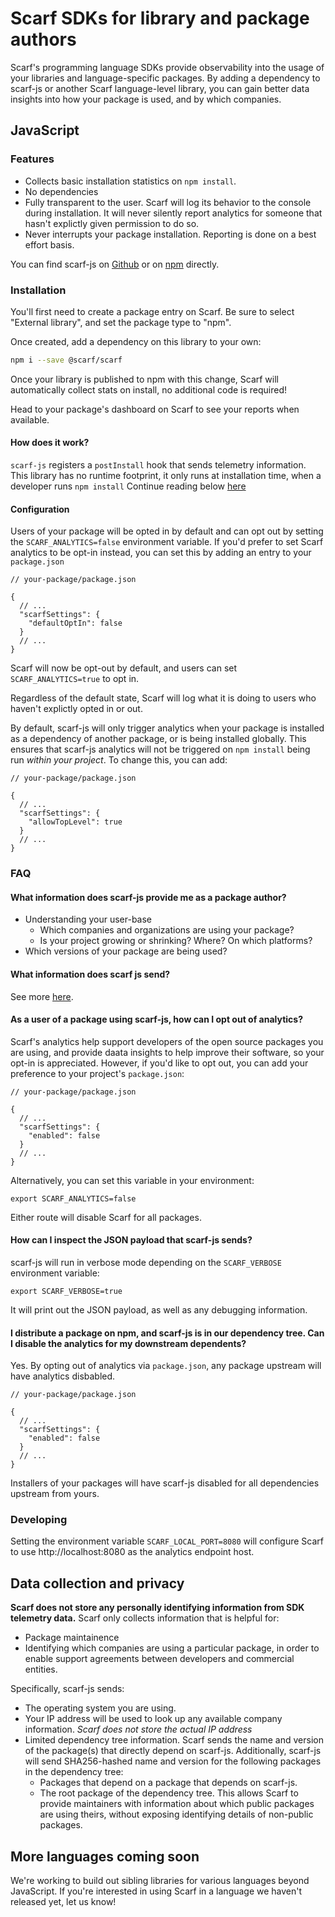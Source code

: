 # Scarf SDKs for library and package authors

Scarf's programming language SDKs provide observability into the usage of your libraries and language-specific packages. By adding a dependency to scarf-js or another Scarf language-level library, you can gain better data insights into how your package is used, and by which companies.

## JavaScript

### Features

- Collects basic installation statistics on `npm install`. 
- No dependencies
- Fully transparent to the user. Scarf will log its behavior to the console during installation. It will never silently report analytics for someone that hasn't explictly given permission to do so.
- Never interrupts your package installation. Reporting is done on a best effort basis.

You can find scarf-js on [Github](https://github.com/scarf-sh/scarf-js) or on
[npm](https://www.npmjs.com/package/@scarf/scarf) directly.

### Installation

You'll first need to create a package entry on Scarf. Be sure to select "External library", and set the package type to "npm". 

Once created, add a dependency on this library to your own:

```bash
npm i --save @scarf/scarf
```

Once your library is published to npm with this change, Scarf will automatically
collect stats on install, no additional code is required!

Head to your package's dashboard on Scarf to see your reports when available.

#### How does it work?

`scarf-js` registers a `postInstall` hook that sends telemetry information. This library has no runtime footprint, it only runs at installation time, when a developer runs `npm install` Continue reading below [here](#what-information-does-scarf-js-send?)

#### Configuration

Users of your package will be opted in by default and can opt out by setting the
`SCARF_ANALYTICS=false` environment variable. If you'd prefer to set Scarf analytics to
be opt-in instead, you can set this by adding an entry to your `package.json`


```json5
// your-package/package.json

{
  // ...
  "scarfSettings": {
    "defaultOptIn": false
  }
  // ...
}
```

Scarf will now be opt-out by default, and users can set `SCARF_ANALYTICS=true`
to opt in.

Regardless of the default state, Scarf will log what it is doing to users who
haven't explictly opted in or out.

By default, scarf-js will only trigger analytics when your package is installed as a dependency of another package, or is being installed globally. This ensures that scarf-js analytics will not be triggered on `npm install` being run _within your project_. To change this, you can add:

```json5
// your-package/package.json

{
  // ...
  "scarfSettings": {
    "allowTopLevel": true
  }
  // ...
}
```

### FAQ

#### What information does scarf-js provide me as a package author?

- Understanding your user-base
  - Which companies and organizations are using your package?
  - Is your project growing or shrinking? Where? On which platforms?
- Which versions of your package are being used?

#### What information does scarf js send?

See more [here](#data-collection-and-privacy).

#### As a user of a package using scarf-js, how can I opt out of analytics?

Scarf's analytics help support developers of the open source packages you are
using, and provide daata insights to help improve their software, so your opt-in is appreciated. However, if you'd like to opt out,
you can add your preference to your project's `package.json`:


```json5
// your-package/package.json

{
  // ...
  "scarfSettings": {
    "enabled": false
  }
  // ...
}
```

Alternatively, you can set this variable in your environment:

```shell
export SCARF_ANALYTICS=false
```

Either route will disable Scarf for all packages.

#### How can I inspect the JSON payload that scarf-js sends?

scarf-js will run in verbose mode depending on the `SCARF_VERBOSE` environment variable:

```shell
export SCARF_VERBOSE=true
```

It will print out the JSON payload, as well as any debugging information.


#### I distribute a package on npm, and scarf-js is in our dependency tree. Can I disable the analytics for my downstream dependents?

Yes. By opting out of analytics via `package.json`, any package upstream will have analytics disbabled.

```json5
// your-package/package.json

{
  // ...
  "scarfSettings": {
    "enabled": false
  }
  // ...
}
```

Installers of your packages will have scarf-js disabled for all dependencies upstream from yours.
  

### Developing

Setting the environment variable `SCARF_LOCAL_PORT=8080` will configure Scarf to
use http://localhost:8080 as the analytics endpoint host.

## Data collection and privacy

**Scarf does not store any personally identifying information from SDK telemetry data.** Scarf only collects information that is helpful for:

- Package maintainence 
- Identifying which companies are using a particular package, in order to enable support agreements between developers and commercial entities. 

Specifically, scarf-js sends:

- The operating system you are using.
- Your IP address will be used to look up any available company information. _Scarf does not store the actual IP address_
- Limited dependency tree information. Scarf sends the name and version of the package(s) that directly depend on scarf-js. Additionally, scarf-js will send SHA256-hashed name and version for the following packages in the dependency tree:
  - Packages that depend on a package that depends on scarf-js.
  - The root package of the dependency tree.
This allows Scarf to provide maintainers with information about which public packages are using theirs, without exposing identifying details of non-public packages.

## More languages coming soon

We're working to build out sibling libraries for various languages beyond JavaScript. If you're
interested in using Scarf in a language we haven't released yet, let us know!

